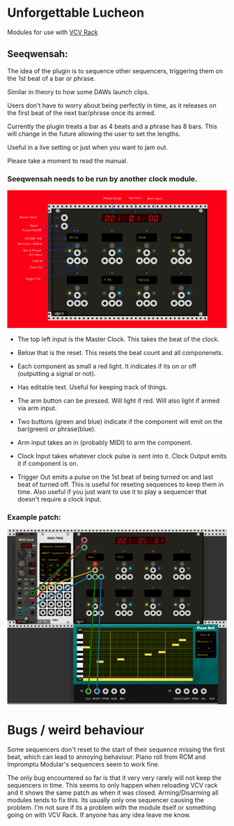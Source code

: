 # Unforgettable Lucheon

Modules for use with [VCV Rack](https://vcvrack.com/)

## Seeqwensah:

The idea of the plugin is to sequence other sequencers, triggering them on the 1st beat of a bar or phrase. 

Similar in theory to how some DAWs launch clips.

Users don't have to worry about being perfectly in time, as it releases on the first beat of the next bar/phrase once its armed. 

Currently the plugin treats a bar as 4 beats and a phrase has 8 bars.
This will change in the future allowing the user to set the lengths. 

Useful in a live setting or just when you want to jam out.

Please take a moment to read the manual.


### Seeqwensah needs to be run by another clock module.



![alt text](https://github.com/johnnymurf/Unforgettable-Luncheon/blob/master/res/SeeqwensahManual.png)

* The top left input is the Master Clock. This takes the beat of the clock.

* Below that is the reset. This resets the beat count and all componenets. 

* Each component as small a red light. It indicates if its on or off (outputting a signal or not). 

* Has editable text. Useful for keeping track of things.

* The arm button can be pressed. Will light if red. Will also light if armed via arm input. 

* Two buttons (green and blue) indicate if the component will emit on the bar(green) or phrase(blue).

* Arm input takes an in (probably MIDI) to arm the component.

* Clock Input takes whatever clock pulse is sent into it. Clock Output emits it if component is on.

* Trigger Out emits a pulse on the 1st beat of being turned on and last beat of turned off. 
    This is useful for reseting sequences to keep them in time. Also useful if you just want 
    to use it to play a sequencer that doesn't require a clock input.


### Example patch:

![alt text](https://github.com/johnnymurf/Unforgettable-Luncheon/blob/master/res/SeeqwensahExample2.png)

# Bugs / weird behaviour
Some sequencers don't reset to the start of their sequence missing the first beat, which can lead to annoying behaviour.
Piano roll from RCM and Impromptu Modular's sequencers seem to work fine. 

The only bug encountered so far is that it very very rarely will not keep the sequencers in time.
This seems to only happen when reloading VCV rack and it shows the same patch as when it was closed.
Arming/Disarming all modules tends to fix this. Its usually only one sequencer causing the problem.
I'm not sure if its a problem with the module itself or something going on with VCV Rack.
If anyone has any idea leave me know. 